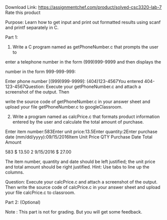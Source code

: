Download Link: https://assignmentchef.com/product/solved-csc3320-lab-7
<br>
<span class="kksr-muted">Rate this product</span>

Purpose: Learn how to get input and print out formatted results using scanf and printf separately in C.

Part 1:

1) Write a C program named as getPhoneNumber.c that prompts the user to

enter a telephone number in the form (999)999-9999 and then displays the

number in the form 999-999-999:

Enter phone number [(999)999-9999]: (404)123-4567You entered 404-123-4567Question: Execute your getPhoneNumber.c and attach a screenshot of the output. Then

write the source code of getPhoneNumber.c in your answer sheet and upload your file getPhoneNumber.c to googleClassroom.

2) Write a program named as calcPrice.c that formats product information entered by the user and calculate the total amount of purchase.

Enter item number:583Enter unit price:13.5Enter quantity:2Enter purchase date (mm/dd/yyyy):09/15/2016Item Unit Price QTY Purchase Date Total Amount

583 $ 13.50 2 9/15/2016 $ 27.00

The item number, quantity and date should be left justified; the unit price and total amount should be right justified. Hint: Use tabs to line up the columns.

Question: Execute your calcPrice.c and attach a screenshot of the output. Then write the source code of calcPrice.c in your answer sheet and upload your file calcPrice.c to classroom.

Part 2: (Optional)

Note : This part is not for grading. But you will get some feedback.